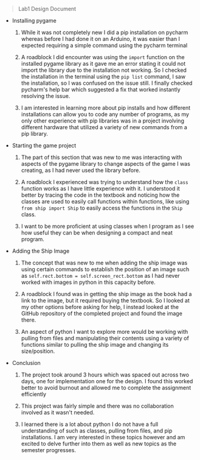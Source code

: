 > Lab1 Design Document

- Installing pygame
  1) While it was not completely new I did a pip installation on pycharm whereas before I had done it
on an Arduino, it was easier than I expected requiring a simple command using the pycharm terminal

  2) A roadblock I did encounter was using the `import` function on the installed pygame library as it gave me an error
stating it could not import the library due to the installation not working. So I checked the installation in the 
terminal using the `pip list` command, I saw the installation, so I was confused on the issue still. I 
finally checked pycharm's help bar which suggested a fix that worked instantly resolving the issue.

  3) I am interested in learning more about pip installs and how different installations can allow you to code 
any number of programs, as my only other experience with pip libraries was in a project involving different hardware
that utilized a variety of new commands from a pip library. 

- Starting the game project
  1) The part of this section that was new to me was interacting with aspects of the pygame library to change
aspects of the game I was creating, as I had never used the library before.

  2) A roadblock I experienced was trying to understand how the `class` function works as I have little experience 
with it. I understood it better by tracing the code in the textbook and noticing how the classes are used to easily call
functions within functions, like using `from ship import Ship` to easily access the functions in the `Ship` class.

  3) I want to be more proficient at using classes when I program as I see how useful they can be when designing
a compact and neat program.

- Adding the Ship Image
  1) The concept that was new to me when adding the ship image was using certain commands to establish the position
of an image such as `self.rect.bottom = self.screen_rect.bottom` as I had never worked with images in python in this
capacity before.

  2) A roadblock I found was in getting the ship image as the book had a link to the image, but it required buying the 
textbook. So I looked at my other options before asking for help, I instead looked at the GitHub repository of the 
completed project and found the image there. 

  3) An aspect of python I want to explore more would be working with pulling from files and manipulating their contents
using a variety of functions similar to pulling the ship image and changing its size/position. 

- Conclusion
  1) The project took around 3 hours which was spaced out across two days, one for implementation one for the design. 
I found this worked better to avoid burnout and allowed me to complete the assignment efficiently

  2) This project was fairly simple and there was no collaboration involved as it wasn't needed. 

  3) I learned there is a lot about python I do not have a full understanding of such as classes, pulling from files, 
and pip installations. I am very interested in these topics however and am excited to delve further into them as well
as new topics as the semester progresses. 